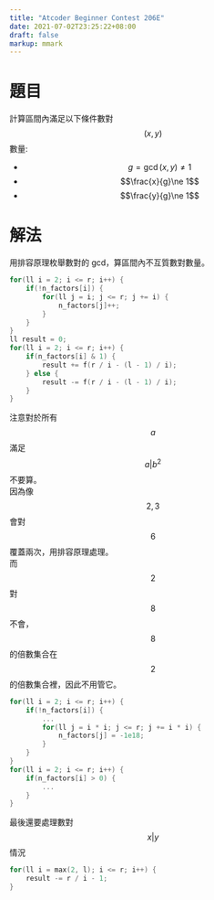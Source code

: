```yaml
---
title: "Atcoder Beginner Contest 206E"
date: 2021-07-02T23:25:22+08:00
draft: false
markup: mmark
---
```

<!--more-->

# 題目
計算區間內滿足以下條件數對 $$(x,y)$$ 數量:

- $$g=\gcd(x,y)\ne 1$$
- $$\frac{x}{g}\ne 1$$
- $$\frac{y}{g}\ne 1$$

# 解法
用排容原理枚舉數對的 gcd，算區間內不互質數對數量。
```c++
for(ll i = 2; i <= r; i++) {
    if(!n_factors[i]) {
        for(ll j = i; j <= r; j += i) {
            n_factors[j]++;
        }
    }
}
ll result = 0;
for(ll i = 2; i <= r; i++) {
    if(n_factors[i] & 1) {
        result += f(r / i - (l - 1) / i);
    } else {
        result -= f(r / i - (l - 1) / i);
    }
}
```
注意對於所有 $$a$$ 滿足 $$a|b^2$$ 不要算。<br>
因為像 $$2,3$$ 會對 $$6$$ 覆蓋兩次，用排容原理處理。<br>
而 $$2$$ 對 $$8$$ 不會，$$8$$ 的倍數集合在 $$2$$ 的倍數集合裡，因此不用管它。
```c++
for(ll i = 2; i <= r; i++) {
    if(!n_factors[i]) {
        ...
        for(ll j = i * i; j <= r; j += i * i) {
            n_factors[j] = -1e18;
        }
    }
}
for(ll i = 2; i <= r; i++) {
    if(n_factors[i] > 0) {
        ...
    }
}
```
最後還要處理數對 $$x|y$$ 情況
```c++
for(ll i = max(2, l); i <= r; i++) {
    result -= r / i - 1;
}
```